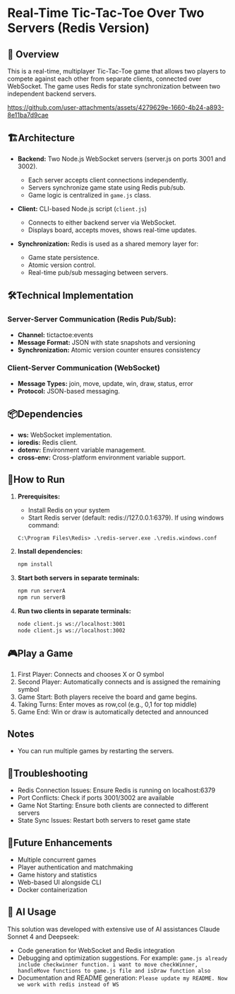 # Real-Time Tic-Tac-Toe Over Two Servers (Redis Version)

## 🎯 Overview
This is a real-time, multiplayer Tic-Tac-Toe game that allows two players to compete against each other from separate clients, connected over WebSocket. The game uses Redis for state synchronization between two independent backend servers.

https://github.com/user-attachments/assets/4279629e-1660-4b24-a893-8e11ba7d9cae

## 🏗️Architecture

- **Backend:** Two Node.js WebSocket servers (server.js on ports 3001 and 3002).
    - Each server accepts client connections independently.
    - Servers synchronize game state using Redis pub/sub.
    - Game logic is centralized in `game.js` class.

- **Client:** CLI-based Node.js script (`client.js`)
    - Connects to either backend server via WebSocket.
    - Displays board, accepts moves, shows real-time updates.

- **Synchronization:** Redis is used as a shared memory layer for:
    - Game state persistence.
    - Atomic version control.
    - Real-time pub/sub messaging between servers.


## 🛠️Technical Implementation
### Server-Server Communication (Redis Pub/Sub):
- **Channel:** tictactoe:events
- **Message Format:** JSON with state snapshots and versioning
- **Synchronization:** Atomic version counter ensures consistency

### Client-Server Communication (WebSocket)
- **Message Types:** join, move, update, win, draw, status, error
- **Protocol:** JSON-based messaging.

## 📦Dependencies
- **ws:** WebSocket implementation.
- **ioredis:** Redis client.
- **dotenv:** Environment variable management.
- **cross-env:** Cross-platform environment variable support.

## 🚀How to Run

1. **Prerequisites:**
    - Install Redis on your system
    - Start Redis server (default: redis://127.0.0.1:6379). If using windows command:
    ```
    C:\Program Files\Redis> .\redis-server.exe .\redis.windows.conf
    ```

2. **Install dependencies:**
    ```bash
    npm install
    ```

3. **Start both servers in separate terminals:**
    ```bash
    npm run serverA
    npm run serverB
    ```

4. **Run two clients in separate terminals:**
    ```bash
    node client.js ws://localhost:3001
    node client.js ws://localhost:3002
    ```

## 🎮Play a Game
1. First Player: Connects and chooses X or O symbol
2. Second Player: Automatically connects and is assigned the remaining symbol
3. Game Start: Both players receive the board and game begins.
4. Taking Turns: Enter moves as row,col (e.g., 0,1 for top middle)
5. Game End: Win or draw is automatically detected and announced

## Notes

- You can run multiple games by restarting the servers.

## 🐛Troubleshooting
- Redis Connection Issues: Ensure Redis is running on localhost:6379
- Port Conflicts: Check if ports 3001/3002 are available
- Game Not Starting: Ensure both clients are connected to different servers
- State Sync Issues: Restart both servers to reset game state

## 📝Future Enhancements
- Multiple concurrent games
- Player authentication and matchmaking
- Game history and statistics
- Web-based UI alongside CLI
- Docker containerization

## 🧠 AI Usage
This solution was developed with extensive use of AI assistances Claude Sonnet 4 and Deepseek:
- Code generation for WebSocket and Redis integration
- Debugging and optimization suggestions. For example: ```game.js already include checkwinner function. i want to move checkWinner, handleMove functions to game.js file and isDraw function also```
- Documentation and README generation:
```Please update my README. Now we work with redis instead of WS```